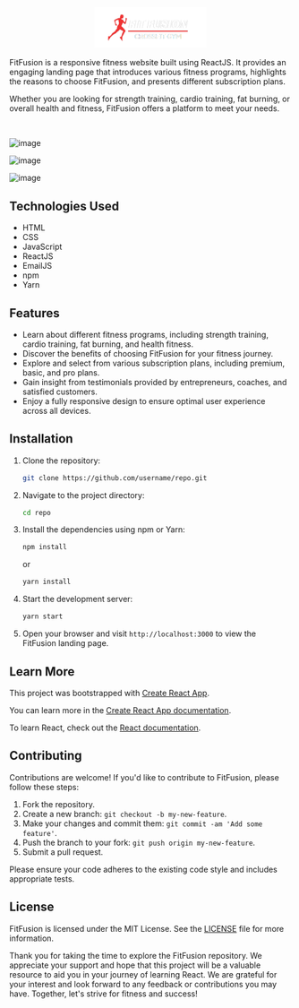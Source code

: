 <p align="center">
  <img src="https://github.com/HimeshKohad/Fit-Fusion/blob/main/src/assets/logo.png?raw=true" alt="FitFusion Logo" width="200">
</p>

FitFusion is a responsive fitness website built using ReactJS. It provides an engaging landing page that introduces various fitness programs, highlights the reasons to choose FitFusion, and presents different subscription plans. 

Whether you are looking for strength training, cardio training, fat burning, or overall health and fitness, FitFusion offers a platform to meet your needs.

<br>

![image](https://github.com/HimeshKohad/Fit-Fusion/assets/107066424/e072b764-0528-4a03-91e0-3ac18ea0ddd5)

![image](https://github.com/HimeshKohad/Fit-Fusion/assets/107066424/e57779d4-3e89-440f-bc7c-87213d654c79)

![image](https://github.com/HimeshKohad/Fit-Fusion/assets/107066424/5167210e-6ba6-4e0b-8bce-b4e011d67c63)


## Technologies Used

- HTML
- CSS
- JavaScript
- ReactJS
- EmailJS
- npm
- Yarn

## Features

- Learn about different fitness programs, including strength training, cardio training, fat burning, and health fitness.
- Discover the benefits of choosing FitFusion for your fitness journey.
- Explore and select from various subscription plans, including premium, basic, and pro plans.
- Gain insight from testimonials provided by entrepreneurs, coaches, and satisfied customers.
- Enjoy a fully responsive design to ensure optimal user experience across all devices.

## Installation

1. Clone the repository:

   ```bash
   git clone https://github.com/username/repo.git
   ```

2. Navigate to the project directory:

   ```bash
   cd repo
   ```

3. Install the dependencies using npm or Yarn:

   ```bash
   npm install
   ```

   or

   ```bash
   yarn install
   ```

4. Start the development server:

   ```bash
   yarn start
   ```

5. Open your browser and visit `http://localhost:3000` to view the FitFusion landing page.

## Learn More

This project was bootstrapped with [Create React App](https://github.com/facebook/create-react-app).

You can learn more in the [Create React App documentation](https://facebook.github.io/create-react-app/docs/getting-started).

To learn React, check out the [React documentation](https://reactjs.org/).

## Contributing

Contributions are welcome! If you'd like to contribute to FitFusion, please follow these steps:

1. Fork the repository.
2. Create a new branch: `git checkout -b my-new-feature`.
3. Make your changes and commit them: `git commit -am 'Add some feature'`.
4. Push the branch to your fork: `git push origin my-new-feature`.
5. Submit a pull request.

Please ensure your code adheres to the existing code style and includes appropriate tests.

## License

FitFusion is licensed under the MIT License. See the [LICENSE](LICENSE) file for more information.


Thank you for taking the time to explore the FitFusion repository. We appreciate your support and hope that this project will be a valuable resource to aid you in your journey of learning React. 
We are grateful for your interest and look forward to any feedback or contributions you may have. Together, let's strive for fitness and success!
